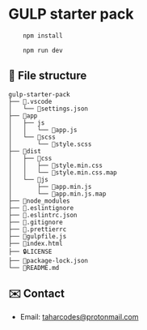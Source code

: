 # GULP starter pack

```bash
    npm install

    npm run dev
```

## :open_file_folder: File structure

```
gulp-starter-pack
├── 📂.vscode
│   └── 📄settings.json
├── 📂app
│   ├── js
│   │   └── 📄app.js
│   └── 📂scss
│       └── 📄style.scss
├── 📂dist
│   ├── 📂css
│   │   ├── 📄style.min.css
│   │   └── 📄style.min.css.map
│   └── 📂js
│       ├── 📄app.min.js
│       └── 📄app.min.js.map
├── 📂node_modules
├── 📄.eslintignore
├── 📄.eslintrc.json
├── 📄.gitignore
├── 📄.prettierrc
├── 📄gulpfile.js
├── 📄index.html
├── 🔒LICENSE
├── 📄package-lock.json
└── 📄README.md
```

## ✉️ Contact

- Email: taharcodes@protonmail.com
